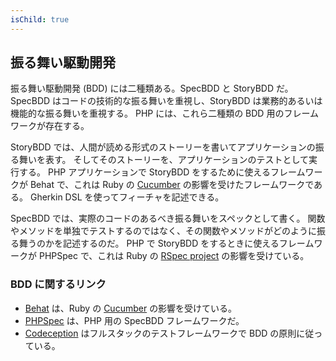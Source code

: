 ```yaml
---
isChild: true
---
```


## 振る舞い駆動開発

振る舞い駆動開発 (BDD) には二種類ある。SpecBDD と StoryBDD だ。
SpecBDD はコードの技術的な振る舞いを重視し、StoryBDD は業務的あるいは機能的な振る舞いを重視する。
PHP には、これら二種類の BDD 用のフレームワークが存在する。

StoryBDD では、人間が読める形式のストーリーを書いてアプリケーションの振る舞いを表す。
そしてそのストーリーを、アプリケーションのテストとして実行する。
PHP アプリケーションで StoryBDD をするために使えるフレームワークが
Behat で、これは Ruby の [Cucumber](http://cukes.info/) の影響を受けたフレームワークである。
Gherkin DSL を使ってフィーチャを記述できる。

SpecBDD では、実際のコードのあるべき振る舞いをスペックとして書く。
関数やメソッドを単独でテストするのではなく、その関数やメソッドがどのように振る舞うのかを記述するのだ。
PHP で StoryBDD をするときに使えるフレームワークが PHPSpec で、これは
Ruby の [RSpec project](http://rspec.info/) の影響を受けている。

### BDD に関するリンク

* [Behat](http://behat.org/) は、Ruby の [Cucumber](http://cukes.info/) の影響を受けている。
* [PHPSpec](http://www.phpspec.net/) は、PHP 用の SpecBDD フレームワークだ。
* [Codeception](http://www.codeception.com) はフルスタックのテストフレームワークで BDD の原則に従っている。
